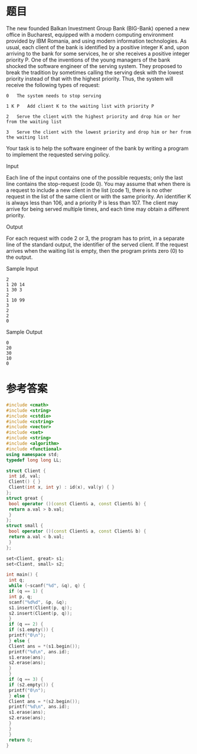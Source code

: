 # 题目
The new founded Balkan Investment Group Bank (BIG-Bank) opened a new office in Bucharest, equipped with a modern computing environment provided by IBM Romania, and using modern information technologies. As usual, each client of the bank is identified by a positive integer K and, upon arriving to the bank for some services, he or she receives a positive integer priority P. One of the inventions of the young managers of the bank shocked the software engineer of the serving system. They proposed to break the tradition by sometimes calling the serving desk with the lowest priority instead of that with the highest priority. Thus, the system will receive the following types of request:
```
0	The system needs to stop serving

1 K P	Add client K to the waiting list with priority P

2	Serve the client with the highest priority and drop him or her from the waiting list

3	Serve the client with the lowest priority and drop him or her from the waiting list
```
Your task is to help the software engineer of the bank by writing a program to implement the requested serving policy.

Input

Each line of the input contains one of the possible requests; only the last line contains the stop-request (code 0). You may assume that when there is a request to include a new client in the list (code 1), there is no other request in the list of the same client or with the same priority. An identifier K is always less than 106, and a priority P is less than 107. The client may arrive for being served multiple times, and each time may obtain a different priority.

Output

For each request with code 2 or 3, the program has to print, in a separate line of the standard output, the identifier of the served client. If the request arrives when the waiting list is empty, then the program prints zero (0) to the output.

Sample Input
```
2
1 20 14
1 30 3
2
1 10 99
3
2
2
0
```
Sample Output
```
0
20
30
10
0
```
# 参考答案
```c++
#include <cmath>
#include <string>
#include <cstdio>
#include <cstring>
#include <vector>
#include <set>
#include <string>
#include <algorithm>
#include <functional>
using namespace std;
typedef long long LL;

struct Client {
 int id, val;
 Client() { }
 Client(int x, int y) : id(x), val(y) { }
};
struct great {
 bool operator ()(const Client& a, const Client& b) {
 return a.val > b.val;
 }
};
struct small {
 bool operator ()(const Client& a, const Client& b) {
 return a.val < b.val;
 }
};

set<Client, great> s1;
set<Client, small> s2;

int main() {
 int q;
 while (~scanf("%d", &q), q) {
 if (q == 1) {
 int p, q;
 scanf("%d%d", &p, &q);
 s1.insert(Client(p, q));
 s2.insert(Client(p, q));
 }
 if (q == 2) {
 if (s1.empty()) {
 printf("0\n");
 } else {
 Client ans = *(s1.begin());
 printf("%d\n", ans.id);
 s1.erase(ans);
 s2.erase(ans);
 }
 }
 if (q == 3) {
 if (s2.empty()) {
 printf("0\n");
 } else {
 Client ans = *(s2.begin());
 printf("%d\n", ans.id);
 s1.erase(ans);
 s2.erase(ans);
 }
 }
 }
 return 0;
}



